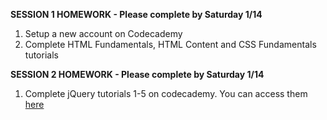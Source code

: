 <b>SESSION 1 HOMEWORK - Please complete by Saturday 1/14<br></b>
1. Setup a new account on Codecademy<br>
2. Complete HTML Fundamentals, HTML Content and CSS Fundamentals tutorials <br>

<b>SESSION 2 HOMEWORK - Please complete by Saturday 1/14<br></b>
1. Complete jQuery tutorials 1-5 on codecademy. You can access them <a href="https://www.codecademy.com/learn/jquery">here</a> <br>

